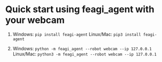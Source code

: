 # Quick start using feagi_agent with your webcam
1) Windows:
`pip install feagi-agent`
Linux/Mac:
`pip3 install feagi-agent`

2. Windows: `python -m feagi_agent --robot webcam --ip 127.0.0.1` Linux/Mac: `python3 -m feagi_agent --robot webcam --ip 127.0.0.1`